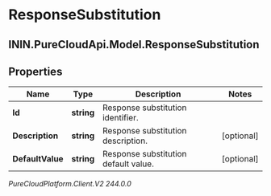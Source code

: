 # ResponseSubstitution

## ININ.PureCloudApi.Model.ResponseSubstitution

## Properties

|Name | Type | Description | Notes|
|------------ | ------------- | ------------- | -------------|
| **Id** | **string** | Response substitution identifier. | |
| **Description** | **string** | Response substitution description. | [optional] |
| **DefaultValue** | **string** | Response substitution default value. | [optional] |



_PureCloudPlatform.Client.V2 244.0.0_
